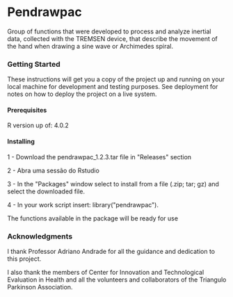 # Pendrawpac 
Group of functions that were developed to process and analyze inertial data, collected with the TREMSEN device, that describe the movement of the hand when drawing a sine wave or Archimedes spiral.

### Getting Started
These instructions will get you a copy of the project up and running on your local machine for development and testing purposes. See deployment for notes on how to deploy the project on a live system.

#### Prerequisites
R version up of: 4.0.2 

#### Installing
1 - Download the pendrawpac_1.2.3.tar file in "Releases" section 

2 - Abra uma sessão do Rstudio 

3 - In the "Packages" window select to install from a file (.zip; tar; gz) and select the downloaded file.

4 - In your work script insert: library("pendrawpac").

The functions available in the package will be ready for use

### Acknowledgments
I thank Professor Adriano Andrade for all the guidance and dedication to this project. 

I also thank the members of Center for Innovation and Technological Evaluation in Health and all the volunteers and collaborators of the Triangulo Parkinson Association.
